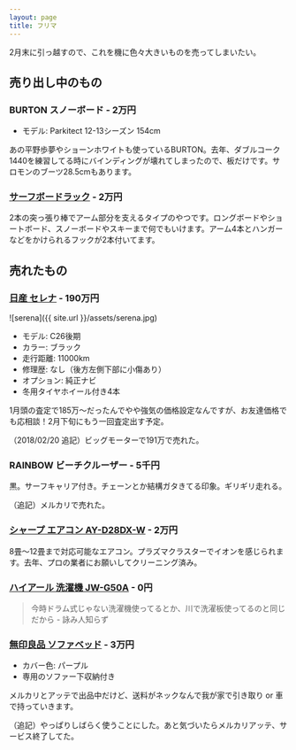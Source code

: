 ```yaml
---
layout: page
title: フリマ
---
```


2月末に引っ越すので、これを機に色々大きいものを売ってしまいたい。

## 売り出し中のもの

### BURTON スノーボード - 2万円

- モデル: Parkitect 12-13シーズン 154cm

あの平野歩夢やショーンホワイトも使っているBURTON。去年、ダブルコーク1440を練習してる時にバインディングが壊れてしまったので、板だけです。サロモンのブーツ28.5cmもあります。

### [サーフボードラック](http://www.oceandept.net/?pid=126582244) - 2万円

2本の突っ張り棒でアーム部分を支えるタイプのやつです。ロングボードやショートボード、スノーボードやスキーまで何でもいけます。アーム4本とハンガーなどをかけられるフックが2本付いてます。

## 売れたもの

### [日産 セレナ](https://ja.wikipedia.org/wiki/%E6%97%A5%E7%94%A3%E3%83%BB%E3%82%BB%E3%83%AC%E3%83%8A#4%E4%BB%A3%E7%9B%AE_C26%E5%9E%8B%EF%BC%882010%E5%B9%B4_-_2016%E5%B9%B4%EF%BC%89) - 190万円

![serena]({{ site.url }}/assets/serena.jpg)

- モデル: C26後期
- カラー: ブラック
- 走行距離: 11000km
- 修理歴: なし（後方左側下部に小傷あり）
- オプション: 純正ナビ
- 冬用タイヤホイール付き4本

1月頭の査定で185万〜だったんでやや強気の価格設定なんですが、お友達価格でも応相談！2月下旬にもう一回査定出す予定。

（2018/02/20 追記）ビッグモーターで191万で売れた。

### RAINBOW ビーチクルーザー - 5千円

黒。サーフキャリア付き。チェーンとか結構ガタきてる印象。ギリギリ走れる。

（追記）メルカリで売れた。

### [シャープ エアコン AY-D28DX-W](http://kakaku.com/item/K0000614314/) - 2万円

8畳〜12畳まで対応可能なエアコン。プラズマクラスターでイオンを感じられます。去年、プロの業者にお願いしてクリーニング済み。

### [ハイアール 洗濯機 JW-G50A](http://www.haier.com/jp/products/discontinued/discontinued_washingmachine/201203/t20120322_118923.shtml) - 0円

> 今時ドラム式じゃない洗濯機使ってるとか、川で洗濯板使ってるのと同じだから - 詠み人知らず

### [無印良品 ソファベッド](https://www.muji.net/store/list/%E5%AE%B6%E5%85%B7%E3%83%BB%E3%82%A4%E3%83%B3%E3%83%86%E3%83%AA%E3%82%A2%E3%83%BB%E5%AE%B6%E9%9B%BB%2B%E3%83%99%E3%83%83%E3%83%89%2B%E3%83%99%E3%83%83%E3%83%89%E3%83%AB%E3%83%BC%E3%83%A0%2B%E3%82%BD%E3%83%95%E3%82%A1%E3%83%99%E3%83%83%E3%83%89) - 3万円

- カバー色: パープル
- 専用のソファー下収納付き

メルカリとアッテで出品中だけど、送料がネックなんで我が家で引き取り or 車で持っていきます。

（追記）やっぱりしばらく使うことにした。あと気づいたらメルカリアッテ、サービス終了してた。
